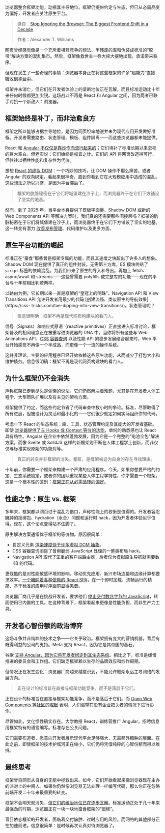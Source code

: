 
<!--
title: 别再忽视浏览器：十年前端巨变的序幕
cover: https://cdn.thenewstack.io/media/2025/10/c4c7c542-mohammad-mardani-p0dniqi1upw-unsplashb.jpg
summary: 浏览器整合框架功能，动摇其主导地位。框架仍提供约定与生态，但已从必需品变为偏好，开发者应关注原生平台。
-->

浏览器整合框架功能，动摇其主导地位。框架仍提供约定与生态，但已从必需品变为偏好，开发者应关注原生平台。

> 译自：[Stop Ignoring the Browser: The Biggest Frontend Shift in a Decade](https://thenewstack.io/stop-ignoring-the-browser-the-biggest-frontend-shift-in-a-decade/)
> 
> 作者：Alexander T. Williams

网页曾经感觉像是一个充斥着相互竞争的想法、半残废的库和伪装成标准的“胶带”解决方案的混乱集市。然后，框架像救世主一样大摇大摆地出现，承诺带来秩序。

但现在发生了一些奇怪的事情：浏览器本身正在将这些框架的许多“超能力”直接 [吸收到平台中](https://goodinternetmagazine.com/close-to-the-metal-web-design-and-the-browser/)。

框架并未消亡，但它们在开发者体验上的垄断地位正在瓦解，而且标准运动比十年来任何时候都更加尖锐。这场战斗不再是 React 和 Angular 之间，因为两者已联手对抗一个新敌人：浏览器。

## 框架始终是补丁，而非治愈良方

框架之所以能够占据主导地位，是因为网页坦率地说并未为现代应用开发做好准备。开发者需要路由、状态管理、模板、组件隔离——而这些浏览器都未能提供。

React 和 [Angular 不仅仅是靠炒作而流行起来的](https://blog.logrocket.com/angular-has-grown-up/)；它们填补了标准长期以来忽视的巨大空白。但老实说：它们始终是权宜之计。它们的 API 将网页改造得可行，但往往以牺牲性能和复杂性为代价。

想想 [React 的虚拟 DOM](https://legacy.reactjs.org/docs/faq-internals.html)：一个巧妙的技巧，让 DOM 操作不那么痛苦。或者 Angular 的双向绑定，看起来很神奇，直到你看到它在大规模应用中造成的混乱。这些想法之所以兴盛，是因为平台滞后了。

> 框架的肮脏秘密在于它们将城堡建在沙子上，而浏览器终于在它们下方铺设了坚实的地基。

然而，到了 2025 年，当平台本身提供了模板字面量、Shadow DOM 或新的 Web Components API 等解决方案时，我们真的还需要那些间接层吗？框架的肮脏秘密在于它们将城堡建在沙子上，而浏览器终于在它们下方铺设了坚实的地基。这一转变有潜力 [改善发布管理](https://octopus.com/devops/software-deployments/release-management/)、代码维护以及更多方面。

## 原生平台功能的崛起

标准正在“蚕食”那些曾是框架专属的功能，而且其速度之快超出了许多人的想象。Shadow DOM 现在提供了真正的组件封装，无需第三方库。ES 模块终结了 `script` 标签的依赖混乱，为我们带来了原生的导入和导出。再加上 fetch、async/await 和 streams——这些曾需要 polyfills 或完整库的功能——现在的平台与十年前相比判若两样。

以路由为例，它长期以来一直是框架的“皇冠上的明珠”。Navigation API 和 View Transitions API 允许开发者用最少的代码 [创建流畅、类似原生的导航效果](https://css- tricks.com/toe-dipping-into-view-transitions/)。状态管理呢？

> 信息很明确：框架不再是现代网页构建块的看门人。

信号（Signals）和响应式原语（reactive primitives）正直接进入标准讨论，框架普及的相同理念正在被重写进浏览器的 DNA 中。当你将所有这些与 Web Animations API、[CSS 容器查询](https://www.joshwcomeau.com/css/container-queries-introduction/) 以及性能 API 的稳步发展结合起来时，Web 平台开始感觉不再像一个半成品，而更像一个一流的操作系统。

这并非理论。主要的应用程序已经开始依赖这些原生功能，从而减少了打包大小和维护债务。信息很明确：框架不再是现代网页构建块的看门人。

## 为什么框架仍不会消失

声称框架已走到尽头是偷懒的说法。它们仍然解决着难题，尤其是在开发者人体工程学、大型团队扩展以及有主见的架构方面。

框架提供了约定，而这些约定节省了代码审查中数小时的争论。标准，尽管取得了所有进展，但被设计为灵活和最小化的——它们很少规定如何实际组织你的代码。

考虑一下 React 的生态系统：库、工具、状态管理约定及其庞大的开发者基础。即使 [浏览器提供了与 Hooks 或 Context 等价的功能](https://react.dev/learn/reusing-logic-with-custom-hooks)，单纯的熟悉感也让 React 具有粘性。Angular 在企业中依然蓬勃发展，因为它是一个完整的“电池全包”解决方案。而像 Svelte 或 SolidJS 这样的新框架则不断在人体工程学上创新，而非仅仅与标准实现原始的功能对等。

> 真正的转变并非框架的消失。相反，是框架被迫为自身的存在寻找理由。

十年前，你需要一个框架来构建一个严肃的应用程序。今天，如果你想要严格的约定、生态系统锁定，或者你的团队重视某些人体工程学特性，你才需要一个框架。这是一个根本性的区别：[框架正在从必需品转向偏好](https://www.repindia.com/blog/why-framework-choice-can-make-or-break-your-web-project/)。

## 性能之争：原生 vs. 框架

多年来，框架都以网页过于混乱为借口，声称性能上的权衡是值得的。开发者容忍臃肿的捆绑包、hydration（水合）问题和运行时 hack，因为开发者体验似乎值得。现在，这个论点变得站不住脚了。

原生解决方案通常优于框架的等价物。原因很简单：

* 自定义元素 [渲染速度快于许多虚拟 DOM 抽象](https://news.ycombinator.com/item?id=31577389)。
* CSS 容器查询消除了曾用脆弱 JavaScript 处理的一整类布局 hack。
* Navigation API 取代了笨重的客户端路由器，后者仅为模拟原生导航就需要数 KB 的代码。

更残酷的是对性能敏感环境的影响。移动优先应用、新兴市场连接和边缘计算都要求效率。[一个臃肿着各种依赖的 React SPA](https://programmers.io/blog/react-single-page-application/)，在一个即时加载、流畅运行的精简、基于标准的应用程序面前显得愚蠢。

浏览器厂商几乎是在挑战开发者，要求他们 [停止交付数兆字节的 JavaScript](https://thenewstack.io/introduction-to-javascript/)，转而使用已内置的工具。在这种背景下，框架看起来更像是性能负担，而非生产力工具。

## 开发者心智份额的政治博弈

这场斗争并非纯粹的技术之争——它关乎政治。框架拥有庞大的营销机器，背后有既得利益的公司的支持。Meta 支持 React，因为它是其帝国的基石。

谷歌 [支持 Angular，因为它将开发者绑定到其生态系统](https://thenewstack.io/google-angular-lead-sees-convergence-in-javascript-frameworks/)。相比之下，标准是缓慢推进的委员会和工作组。它们缺乏框架赖以生存的品牌效应和炒作周期。

但情况正在发生变化：浏览器厂商越来越意识到，不能允许框架永远主导网络的发展方向。

> 正在设计的标准旨在直接与框架功能竞争，而不是落后于它们。

正在设计的标准旨在直接与框架功能竞争，而不是落后于它们。而 [Open Web Components 等社区的崛起](https://developer.mozilla.org/en-US/docs/Web/API/Web_components) 表明，人们渴望在没有企业把关者的情况下进行协作。

尽管如此，文化惯性确实存在。大学教授 React，训练营推广 Angular，招聘信息用框架特有的语言编写。标准存在公关问题。

它们需要布道者，愿意向开发者展示现代平台足够强大，无需额外臃肿的层面。在此之前，即使框架的技术护城河正在缩小，它们仍将凭借纯粹的心智份额而得以维持。

## 最终思考

框架曾将网页从自身的无能中拯救出来。如今，它们开始看起来像浏览器现在主办的派对上的中间人。如果你仍然像浏览器无法处理一样编写代码，那么你正在忽略前端开发二十年来最重要的转变。

框架不会明天就消失，[但它们的统治地位已在逐步瓦解](https://thenewstack.io/javascript-framework-reality-check-whats-actually-working/)。标准运动正处于几十年来最强劲的时期，浏览器正在一块一块地蚕食框架的“蛋糕”。

盲目依恋框架的开发者，面临着交付臃肿、过时应用的风险，而网络的其他部分正在加速前进。信息很简单：是时候再次认真对待浏览器了。